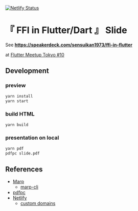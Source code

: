 [![Netlify Status](https://api.netlify.com/api/v1/badges/f2a99ebe-632d-42a6-93e7-613bd56b2a05/deploy-status)](https://app.netlify.com/sites/flutter-ffi-slide-sensuikan1973/deploys)

# 『 FFI in Flutter/Dart 』 Slide
See **https://speakerdeck.com/sensuikan1973/ffi-in-flutter**  

at [Flutter Meetup Tokyo #10](https://flutter-jp.connpass.com/event/134921/)

## Development

### preview
```sh
yarn install
yarn start
```

### build HTML
```sh
yarn build
```

### presentation on local
```sh
yarn pdf
pdfpc slide.pdf
```

## References
* [Marp](https://marpit.marp.app/)
    * [marp-cli](https://github.com/marp-team/marp-cli)
* [pdfpc](https://github.com/pdfpc/pdfpc)
* [Netlify](https://www.netlify.com/)
  * [custom domains](https://www.netlify.com/docs/custom-domains/)
